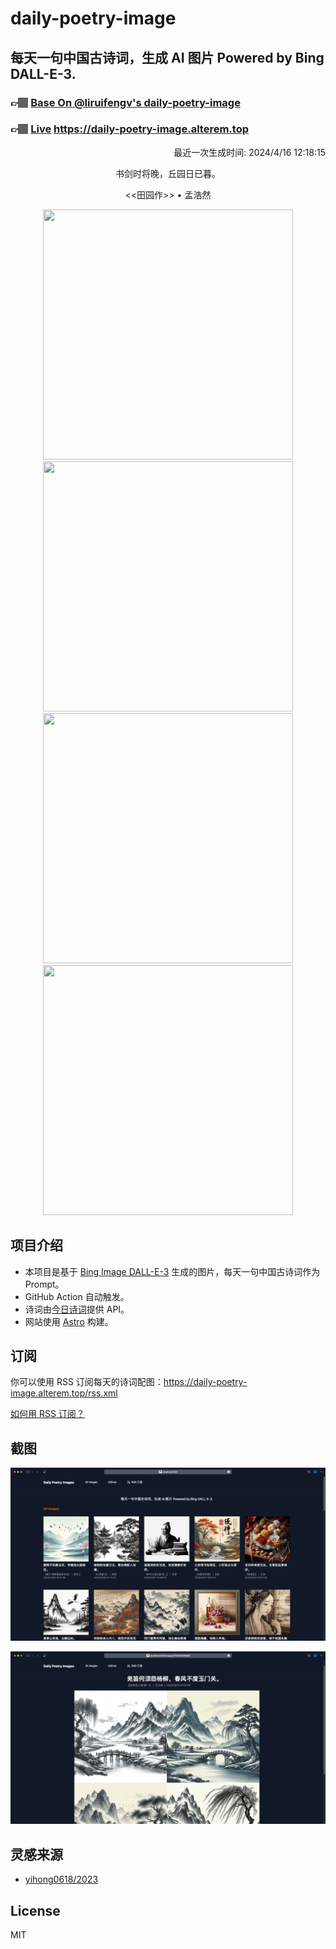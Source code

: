
# daily-poetry-image

## 每天一句中国古诗词，生成 AI 图片 Powered by Bing DALL-E-3.

### 👉🏽 [Base On @liruifengv's daily-poetry-image](https://github.com/liruifengv/daily-poetry-image)

### 👉🏽 [Live](https://daily-poetry-image.alterem.top/) https://daily-poetry-image.alterem.top

<p align="right">
  最近一次生成时间: 2024/4/16 12:18:15
</p>
<p align="center">
书剑时将晚，丘园日已暮。
</p>
<p align="center">
<<田园作>> • 孟浩然
</p>
<p align="center">
<img src="https://tse4.mm.bing.net/th/id/OIG4.0PuJCYkYke1zRo1TH2dj" height="400" width="400" />
<img src="https://tse4.mm.bing.net/th/id/OIG4.7vaUnOVvE_3SpXCjo0Us" height="400" width="400" />
<img src="https://tse3.mm.bing.net/th/id/OIG4.P4AUkJScQn3ERHByElsH" height="400" width="400" />
<img src="https://tse4.mm.bing.net/th/id/OIG4.RwERHHjZJWD51ZoRzL5m" height="400" width="400" />
</p>

## 项目介绍

-   本项目是基于 [Bing Image DALL-E-3](https://www.bing.com/images/create) 生成的图片，每天一句中国古诗词作为 Prompt。
-   GitHub Action 自动触发。
-   诗词由[今日诗词](https://www.jinrishici.com/)提供 API。
-   网站使用 [Astro](https://astro.build) 构建。

## 订阅

你可以使用 RSS 订阅每天的诗词配图：https://daily-poetry-image.alterem.top/rss.xml

[如何用 RSS 订阅？](https://zhuanlan.zhihu.com/p/55026716)

## 截图

![图片列表](./screenshots/Snipaste_2023-12-28_21-00-26.png)

![图片详情](./screenshots/Snipaste_2023-12-28_21-00-53.png)

## 灵感来源

-   [yihong0618/2023](https://github.com/yihong0618/2023)

## License

MIT
